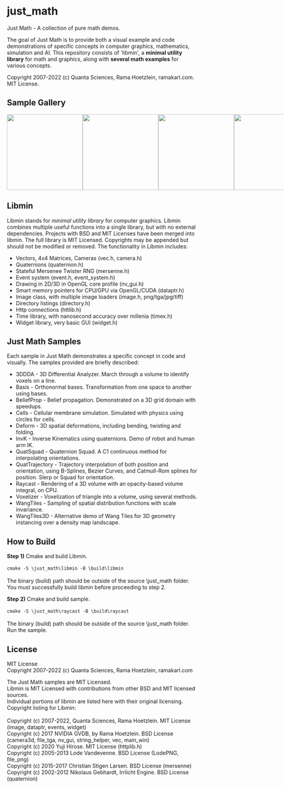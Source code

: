 # just_math

Just Math - A collection of pure math demos.

The goal of Just Math is to provide both a visual example and code demonstrations of specific concepts in computer graphics, mathematics, simulation and AI. This repository consists of 'libmin', a **minimal utility library** for math and graphics, along with **several math examples** for various concepts. 

Copyright 2007-2022 (c) Quanta Sciences, Rama Hoetzlein, ramakarl.com. MIT License.

## Sample Gallery

<div style="display:flex">
<img src="https://github.com/ramakarl/just_math/blob/main/gallery/img_3ddda.JPG" width="200">
<img src="https://github.com/ramakarl/just_math/blob/main/gallery/img_basis.JPG" width="200">
<img src="https://github.com/ramakarl/just_math/blob/main/gallery/img_bp.jpg" width="200">
<img src="https://github.com/ramakarl/just_math/blob/main/gallery/img_cells.jpg" width="200">
<img src="https://github.com/ramakarl/just_math/blob/main/gallery/img_deform.jpg" width="200">
<img src="https://github.com/ramakarl/just_math/blob/main/gallery/img_invk.jpg" width="200">
<img src="https://github.com/ramakarl/just_math/blob/main/gallery/img_quatsquad.jpg" width="200">
<img src="https://github.com/ramakarl/just_math/blob/main/gallery/img_raycast.jpg" width="200">
<img src="https://github.com/ramakarl/just_math/blob/main/gallery/img_trajectories.jpg" width="200">
<img src="https://github.com/ramakarl/just_math/blob/main/gallery/img_wangtiles.jpg" width="200">
<img src="https://github.com/ramakarl/just_math/blob/main/gallery/img_wangtiles3d.jpg" width="200">
</div>


## Libmin

Libmin stands for *minimal utility library* for computer graphics. Libmin combines multiple useful functions into a single library, but with no external dependencies.
Projects with BSD and MIT Licenses have been merged into libmin. The full library is MIT Licensed. Copyrights may be appended but should not be modified or removed.
The functionality in Libmin includes:
- Vectors, 4x4 Matrices, Cameras (vec.h, camera.h)
- Quaternions (quaternion.h)
- Stateful Mersenee Twister RNG (mersenne.h)
- Event system (event.h, event_system.h)
- Drawing in 2D/3D in OpenGL core profile (nv_gui.h)
- Smart memory pointers for CPU/GPU via OpenGL/CUDA (dataptr.h)
- Image class, with multiple image loaders (image.h, png/tga/jpg/tiff)
- Directory listings (directory.h)
- Http connections (httlib.h)
- Time library, with nanosecond accuracy over millenia (timex.h)
- Widget library, very basic GUI (widget.h)

## Just Math Samples

Each sample in Just Math demonstrates a specific concept in code and visually.
The samples provided are briefly described:
- 3DDDA - 3D Differential Analyzer. March through a volume to identify voxels on a line.
- Basis - Orthonormal bases. Transformation from one space to another using bases.
- BeliefProp - Belief propagation. Demonstrated on a 3D grid domain with speedups.
- Cells - Cellular membrane simulation. Simulated with physics using circles for cells.
- Deform - 3D spatial deformations, including bending, twisting and folding.
- InvK - Inverse Kinematics using quaternions. Demo of robot and human arm IK.
- QuatSquad - Quaternion Squad. A C1 continuous method for interpolating orientations.
- QuatTrajectory - Trajectory interpolation of both position and orientation,
using B-Splines, Bezier Curves, and Catmull-Rom splines for position. Slerp or Squad for orientation.
- Raycast - Rendering of a 3D volume with an opacity-based volume integral, on CPU.
- Voxelizer - Voxelization of triangle into a volume, using several methods.
- WangTiles - Sampling of spatial distribution functions with scale invariance.
- WangTiles3D - Alternative demo of Wang Tiles for 3D geometry instancing over a density map landscape.

## How to Build

**Step 1)** Cmake and build Libmin. <br><br>
`cmake -S \just_math\libmin -B \build\libmin`<br><br>
The binary (build) path should be outside of the source \just_math folder.<br>
You must successfully build libmin before proceeding to step 2.<br>

**Step 2)** Cmake and build sample. <br><br>
`cmake -S \just_math\raycast -B \build\raycast`<br><br>
The binary (build) path should be outside of the source \just_math folder.<br>
Run the sample.<br>

## License

MIT License <br>
Copyright 2007-2022 (c) Quanta Sciences, Rama Hoetzlein, ramakarl.com<br>

The Just Math samples are MIT Licensed.<br>
Libmin is MIT Licensed with contributions from other BSD and MIT licensed sources.<br>
Individual portions of libmin are listed here with their original licensing.<br>
Copyright listing for Libmin:<br>
<br>
Copyright (c) 2007-2022, Quanta Sciences, Rama Hoetzlein. MIT License (image, dataptr, events, widget)<br>
Copyright (c) 2017 NVIDIA GVDB, by Rama Hoetzlein. BSD License (camera3d, file_tga, nv_gui, string_helper, vec, main_win)<br>
Copyright (c) 2020 Yuji Hirose. MIT License (httplib.h)<br>
Copyright (c) 2005-2013 Lode Vandevenne. BSD License (LodePNG, file_png)<br>
Copyright (c) 2015-2017 Christian Stigen Larsen. BSD License (mersenne)<br>
Copyright (c) 2002-2012 Nikolaus Gebhardt, Irrlicht Engine. BSD License (quaternion)<br>




